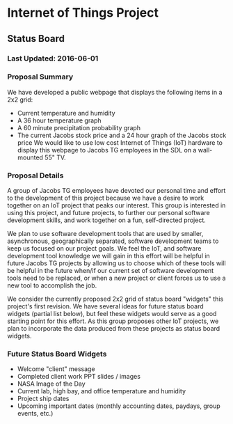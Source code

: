 # Internet of Things Project
## Status Board
### Last Updated:  2016-06-01

### Proposal Summary
We have developed a public webpage that displays the following items in a 2x2 grid:
  * Current temperature and humidity
  * A 36 hour temperature graph
  * A 60 minute precipitation probability graph
  * The current Jacobs stock price and a 24 hour graph of the Jacobs stock price
We would like to use low cost Internet of Things (IoT) hardware to display this webpage to Jacobs TG employees in the SDL on a wall-mounted 55" TV.

### Proposal Details
A group of Jacobs TG employees have devoted our personal time and effort to the development of this project because we have a desire to work together on an IoT project that peaks our interest.  This group is interested in using this project, and future projects, to further our personal software development skills, and work together on a fun, self-directed project.  

We plan to use software development tools that are used by smaller, asynchronous, geographically separated, software development teams to keep us focused on our project goals.  We feel the IoT, and software development tool knowledge we will gain in this effort will be helpful in future Jacobs TG projects by allowing us to choose which of these tools will be helpful in the future when/if our current set of software development tools need to be replaced, or when a new project or client forces us to use a new tool to accomplish the job.

We consider the currently proposed 2x2 grid of status board "widgets" this project's first revision.  We have several ideas for future status board widgets (partial list below), but feel these widgets would serve as a good starting point for this effort.  As this group proposes other IoT projects, we plan to incorporate the data produced from these projects as status board widgets.

### Future Status Board Widgets
- Welcome "client" message
- Completed client work PPT slides / images
- NASA Image of the Day
- Current lab, high bay, and office temperature and humidity
- Project ship dates
- Upcoming important dates (monthly accounting dates, paydays, group events, etc.)

